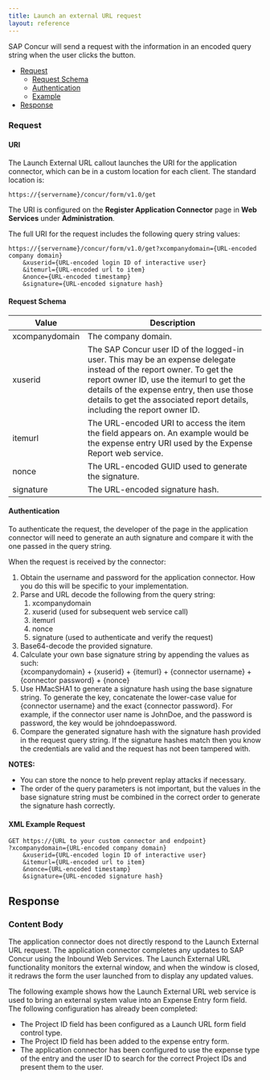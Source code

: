 ```yaml
---
title: Launch an external URL request
layout: reference
---
```


SAP Concur will send a request with the information in an encoded query string when the user clicks the button.

* [Request](#request)
  * [Request Schema](#req-schema)
  * [Authentication](#authentication)
  * [Example](#example)
* [Response](#response)

### <a name="request"></a>Request

#### URI
The Launch External URL callout launches the URI for the application connector, which can be in a custom location for each client. The standard location is:

`https://{servername}/concur/form/v1.0/get`

The URI is configured on the **Register Application Connector** page in **Web Services** under **Administration**.

The full URI for the request includes the following query string values:

```
https://{servername}/concur/form/v1.0/get?xcompanydomain={URL-encoded company domain}
    &xuserid={URL-encoded login ID of interactive user}
    &itemurl={URL-encoded url to item}
    &nonce={URL-encoded timestamp}
    &signature={URL-encoded signature hash}
```

#### <a name="req-schema"></a>Request Schema

| Value | Description |
|-------|-------------|
|  xcompanydomain |  The company domain. |  
|  xuserid |  The SAP Concur user ID of the logged-in user. This may be an expense delegate instead of the report owner. To get the report owner ID, use the itemurl to get the details of the expense entry, then use those details to get the associated report details, including the report owner ID. |
|  itemurl |  The URL-encoded URI to access the item the field appears on. An example would be the expense entry URI used by the Expense Report web service. |
|  nonce |  The URL-encoded GUID used to generate the signature. |
|  signature |  The URL-encoded signature hash. |

#### <a name="authentication"></a>Authentication
To authenticate the request, the developer of the page in the application connector will need to generate an auth signature and compare it with the one passed in the query string.

When the request is received by the connector:

1. Obtain the username and password for the application connector. How you do this will be specific to your implementation.
2. Parse and URL decode the following from the query string:
    1. xcompanydomain
    2. xuserid (used for subsequent web service call)
    3. itemurl
    4. nonce
    5. signature (used to authenticate and verify the request)
3. Base64-decode the provided signature.
4. Calculate your own base signature string by appending the values as such:  
{xcompanydomain} + {xuserid} + {itemurl} + {connector username} + {connector password} + {nonce}
5. Use HMacSHA1 to generate a signature hash using the base signature string. To generate the key, concatenate the lower-case value for {connector username} and the exact {connector password}. For example, if the connector user name is JohnDoe, and the password is password, the key would be johndoepassword.
6. Compare the generated signature hash with the signature hash provided in the request query string.
If the signature hashes match then you know the credentials are valid and the request has not been tampered with.

**NOTES:**

* You can store the nonce to help prevent replay attacks if necessary.
* The order of the query parameters is not important, but the values in the base signature string must be combined in the correct order to generate the signature hash correctly.


####  <a name="req-example"></a>XML Example Request

```
GET https://{URL to your custom connector and endpoint}
?xcompanydomain={URL-encoded company domain}
    &xuserid={URL-encoded login ID of interactive user}
    &itemurl={URL-encoded url to item}
    &nonce={URL-encoded timestamp}
    &signature={URL-encoded signature hash}
```

##  <a name="response"></a>Response

### Content Body
The application connector does not directly respond to the Launch External URL request. The application connector completes any updates to SAP Concur using the Inbound Web Services. The Launch External URL functionality monitors the external window, and when the window is closed, it redraws the form the user launched from to display any updated values.

The following example shows how the Launch External URL web service is used to bring an external system value into an Expense Entry form field. The following configuration has already been completed:

* The Project ID field has been configured as a Launch URL form field control type.
* The Project ID field has been added to the expense entry form.
* The application connector has been configured to use the expense type of the entry and the user ID to search for the correct Project IDs and present them to the user.
